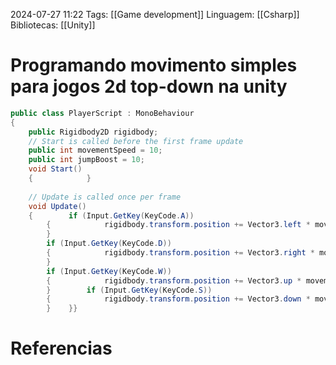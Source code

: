 2024-07-27 11:22
Tags: [[Game development]]
Linguagem: [[Csharp]]
Bibliotecas: [[Unity]]

# Programando movimento simples para jogos 2d top-down na unity

```c#
public class PlayerScript : MonoBehaviour  
{  
    public Rigidbody2D rigidbody;  
    // Start is called before the first frame update  
    public int movementSpeed = 10;  
    public int jumpBoost = 10;  
    void Start()  
    {            }  
  
    // Update is called once per frame  
    void Update()  
    {        if (Input.GetKey(KeyCode.A))  
        {            rigidbody.transform.position += Vector3.left * movementSpeed * Time.deltaTime;  
        }  
        if (Input.GetKey(KeyCode.D))  
        {            rigidbody.transform.position += Vector3.right * movementSpeed * Time.deltaTime;  
        }  
        if (Input.GetKey(KeyCode.W))  
        {            rigidbody.transform.position += Vector3.up * movementSpeed * Time.deltaTime;  
        }        if (Input.GetKey(KeyCode.S))  
        {            rigidbody.transform.position += Vector3.down * movementSpeed * Time.deltaTime;  
        }    }}
```


# Referencias